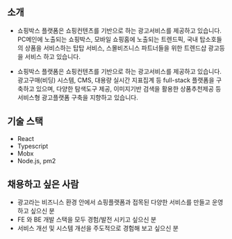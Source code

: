 ## 소개

- 쇼핑박스 플랫폼은 쇼핑컨텐츠를 기반으로 하는 광고서비스를 제공하고 있습니다.
  PC메인에 노출되는 쇼핑박스, 모바일 쇼핑홈에 노출되는 트렌드픽, 국내 탑소호들의 상품을 서비스하는 탑탑 서비스,
  스몰비즈니스 파트너들을 위한 트렌드샵 광고등을 서비스 하고 있습니다. 

- 쇼핑박스 플랫폼은 쇼핑컨텐츠를 기반으로 하는 광고서비스를 제공하고 있습니다.
  광고구매(비딩) 시스템, CMS, 대용량 실시간 지표집계 등 full-stack 플랫폼을 구축하고 있으며,
  다양한 탐색도구 제공, 이미지기반 검색을 활용한 상품추천제공 등 서비스형 광고플랫폼 구축을 지향하고 있습니다.

## 기술 스택

- React
- Typescript
- Mobx
- Node.js, pm2

## 채용하고 싶은 사람

- 광고라는 비즈니스 환경 안에서 쇼핑플랫폼과 접목된 다양한 서비스를 만들고 운영하고 싶으신 분
- FE 와 BE 개발 스택을 모두 경험/발전 시키고 싶으신 분
- 서비스 개선 및 시스템 개선을 주도적으로 경험해 보고 싶으신 분
